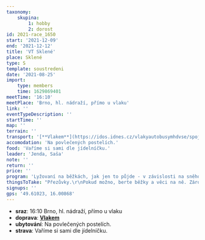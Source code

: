 ```yaml
---
taxonomy:
    skupina:
        1: hobby
        2: dorost
id: 2021-race_1650
start: '2021-12-09'
end: '2021-12-12'
title: 'VT Sklené'
place: Sklené
type: S
template: soustredeni
date: '2021-08-25'
import:
    type: members
    time: 1629869401
meetTime: '16:10'
meetPlace: 'Brno, hl. nádraží, přímo u vlaku'
link: ''
eventTypeDescription: ''
startTime: ''
map: ''
terrain: ''
transport: '[**Vlakem**](https://idos.idnes.cz/vlakyautobusymhdvse/spojeni/prehled/?p=Fyb5SSWpsOpfNdTbad2ENOpNjMdVVKddM:QPLEbImc0xftNH8f6HyM30Wxsn4B.FRlS4f4ZbNXxMV2ALy1cyhrIkb7CyT2xnK1oElp4eBxvaz0h3me6SPlTOFq3utbOzBICKhGQzCLg-)'
accomodation: 'Na povlečených postelích.'
food: 'Vaříme si sami dle jídelníčku.'
leader: 'Jenda, Saša'
note: ''
return: ''
price: ''
program: 'Lyžovaní na běžkách, jak jen to půjde - v závislosti na sněhových podmínkách a počasí, v případě nutnosti běh'
thingsToTake: "Přezůvky.\r\nPokud možno, berte běžky a věci na ně. Zároveň i jedny boty na běh (aby byla varianta v případě nutnosti)\r\nHry na večer.\r\n1x společný dárek pod stromeček (dárky pro všechny kamarády v neomezeném množství).\r\nMapy, které jste ještě nestihli probrat s nikým 20+."
signups: ''
gps: '49.61023, 16.00868'
---
```


* **sraz**: 16:10 Brno, hl. nádraží, přímo u vlaku
* **doprava**: [**Vlakem**](https://idos.idnes.cz/vlakyautobusymhdvse/spojeni/prehled/?p=Fyb5SSWpsOpfNdTbad2ENOpNjMdVVKddM:QPLEbImc0xftNH8f6HyM30Wxsn4B.FRlS4f4ZbNXxMV2ALy1cyhrIkb7CyT2xnK1oElp4eBxvaz0h3me6SPlTOFq3utbOzBICKhGQzCLg-)
* **ubytování**: Na povlečených postelích.
* **strava**: Vaříme si sami dle jídelníčku.
